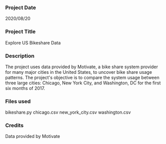 ### Project Date
2020/08/20

### Project Title
Explore US Bikeshare Data

### Description
The project uses data provided by Motivate, a bike share system provider for
many major cities in the United States, to uncover bike share usage patterns.
The project's objective is to  compare the system usage between three large
cities: Chicago, New York City, and Washington, DC for the first six months of
2017.

### Files used
bikeshare.py
chicago.csv
new_york_city.csv
washington.csv

### Credits
Data provided by Motivate
